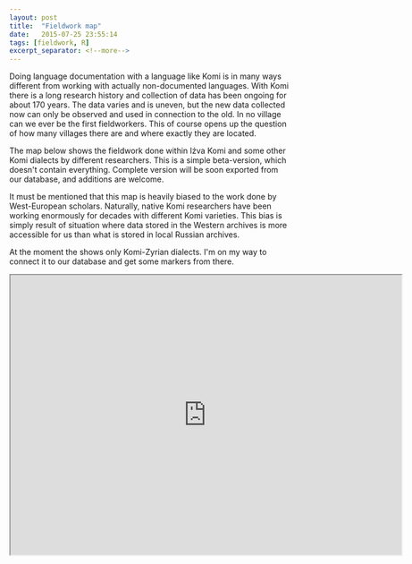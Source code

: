 ```yaml
---
layout: post
title:  "Fieldwork map"
date:   2015-07-25 23:55:14
tags: [fieldwork, R]
excerpt_separator: <!--more-->
---
```


Doing language documentation with a language like Komi is in many ways different from working with actually non-documented languages. With Komi there is a long research history and collection of data has been ongoing for about 170 years. The data varies and is uneven, but the new data collected now can only be observed and used in connection to the old. In no village can we ever be the first fieldworkers. This of course opens up the question of how many villages there are and where exactly they are located.<!--more-->

The map below shows the fieldwork done within Iźva Komi and some other Komi dialects by different researchers. This is a simple beta-version, which doesn't contain everything. Complete version will be soon exported from our database, and additions are welcome.

It must be mentioned that this map is heavily biased to the work done by West-European scholars. Naturally, native Komi researchers have been working enormously for decades with different Komi varieties. This bias is simply result of situation where data stored in the Western archives is more accessible for us than what is stored in local Russian archives.

At the moment the shows only Komi-Zyrian dialects. I'm on my way to connect it to our database and get some markers from there.

<iframe id="map_id" width=700 height=500 src="https://raw.githubusercontent.com/langdoc/langdoc.github.io/master/media/maps/kpv_dial.html"></iframe>




